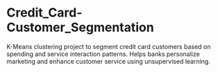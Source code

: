 # Credit_Card-Customer_Segmentation
K-Means clustering project to segment credit card customers based on spending and service interaction patterns. Helps banks personalize marketing and enhance customer service using unsupervised learning.

